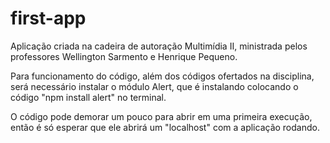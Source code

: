 # first-app

Aplicação criada na cadeira de autoração Multimídia II, ministrada pelos professores Wellington Sarmento e Henrique Pequeno.

Para funcionamento do código, além dos códigos ofertados na disciplina, será necessário instalar o módulo Alert, que é instalando colocando o código "npm install alert" no terminal.

O código pode demorar um pouco para abrir em uma primeira execução, então é só esperar que ele abrirá um "localhost" com a aplicação rodando.
